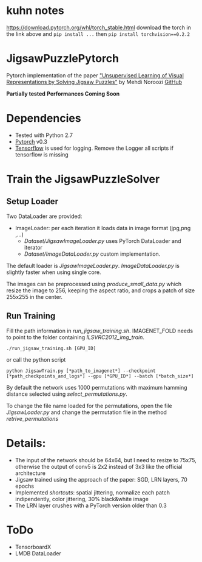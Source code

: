 # kuhn notes
https://download.pytorch.org/whl/torch_stable.html
download the torch in the link above and `pip install ...`
then `pip install torchvision==0.2.2`


# JigsawPuzzlePytorch
Pytorch implementation of the paper ["Unsupervised Learning of Visual Representations by Solving Jigsaw Puzzles"](https://arxiv.org/abs/1603.09246) by Mehdi Noroozi [GitHub](https://github.com/MehdiNoroozi/JigsawPuzzleSolver)

**Partially tested**
**Performances Coming Soon**

# Dependencies
- Tested with Python 2.7
- [Pytorch](http://pytorch.org/) v0.3
- [Tensorflow](https://www.tensorflow.org/) is used for logging. 
  Remove the Logger all scripts if tensorflow is missing

# Train the JigsawPuzzleSolver
## Setup Loader
Two DataLoader are provided:
- ImageLoader: per each iteration it loads data in image format (jpg,png ,...)
    - *Dataset/JigsawImageLoader.py* uses PyTorch DataLoader and iterator
    - *Dataset/ImageDataLoader.py* custom implementation.

The default loader is *JigsawImageLoader.py*. *ImageDataLoader.py* is slightly faster when using single core.

The images can be preprocessed using *_produce_small_data.py_* which resize the image to 256, keeping the aspect ratio, and crops a patch of size 255x255 in the center.

## Run Training
Fill the path information in *run_jigsaw_training.sh*. 
IMAGENET_FOLD needs to point to the folder containing *ILSVRC2012_img_train*.

```
./run_jigsaw_training.sh [GPU_ID]
```
or call the python script
```
python JigsawTrain.py [*path_to_imagenet*] --checkpoint [*path_checkpoints_and_logs*] --gpu [*GPU_ID*] --batch [*batch_size*]
```
By default the network uses 1000 permutations with maximum hamming distance selected using *select_permutations.py*.

To change the file name loaded for the permutations, open the file *JigsawLoader.py* and change the permutation file in the method *retrive_permutations*

# Details:
- The input of the network should be 64x64, but I need to resize to 75x75,
  otherwise the output of conv5 is 2x2 instead of 3x3 like the official architecture
- Jigsaw trained using the approach of the paper: SGD, LRN layers, 70 epochs
- Implemented *shortcuts*: spatial jittering, normalize each patch indipendently, color jittering, 30% black&white image
- The LRN layer crushes with a PyTorch version older than 0.3

# ToDo
- TensorboardX
- LMDB DataLoader
